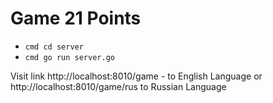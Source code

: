 # Game 21 Points

- `cmd cd server`
- `cmd go run server.go`

Visit link http://localhost:8010/game - to English Language or http://localhost:8010/game/rus to Russian Language
